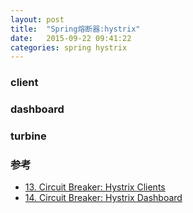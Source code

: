 ```yaml
---
layout: post
title:  "Spring熔断器:hystrix"
date:   2015-09-22 09:41:22
categories: spring hystrix
---
```


### client

### dashboard

### turbine

### 参考
+ [13. Circuit Breaker: Hystrix Clients](https://cloud.spring.io/spring-cloud-static/Edgware.SR4/multi/multi__circuit_breaker_hystrix_clients.html)
+ [14. Circuit Breaker: Hystrix Dashboard](https://cloud.spring.io/spring-cloud-static/Edgware.SR4/multi/multi__circuit_breaker_hystrix_dashboard.html)

